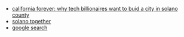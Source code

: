 
- [california forever: why tech billionaires want to buid a city in solano county](https://www.youtube.com/watch?v=4mqKmC2Zcwc)
- [solano together](https://www.solanotogether.org/)
- [google search](https://www.google.com/search?q=when+is+the+california+forever+ballot+initiative+vote&rlz=1C5CHFA_enUS1045US1045&oq=when+is+the+california+forever+ballot+initiative+vote&gs_lcrp=EgZjaHJvbWUyBggAEEUYOTIHCAEQIRigATIHCAIQIRigATIHCAMQIRigATIHCAQQIRigAdIBCTI1Mzc1ajBqN6gCALACAA&sourceid=chrome&ie=UTF-8)
